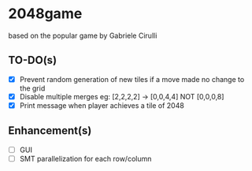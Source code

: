 # 2048game
based on the popular game by Gabriele Cirulli

## TO-DO(s)
- [X] Prevent random generation of new tiles if a move made no change to the grid
- [X] Disable multiple merges eg: [2,2,2,2] -> [0,0,4,4] NOT [0,0,0,8]
- [X] Print message when player achieves a tile of 2048 

## Enhancement(s)
- [ ] GUI
- [ ] SMT parallelization for each row/column
